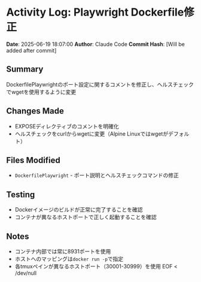 # Activity Log: Playwright Dockerfile修正

**Date**: 2025-06-19 18:07:00
**Author**: Claude Code
**Commit Hash**: [Will be added after commit]

## Summary
DockerfilePlaywrightのポート設定に関するコメントを修正し、ヘルスチェックでwgetを使用するように変更

## Changes Made
- EXPOSEディレクティブのコメントを明確化
- ヘルスチェックをcurlからwgetに変更（Alpine Linuxではwgetがデフォルト）

## Files Modified
- `DockerfilePlaywright` - ポート説明とヘルスチェックコマンドの修正

## Testing
- Dockerイメージのビルドが正常に完了することを確認
- コンテナが異なるホストポートで正しく起動することを確認

## Notes
- コンテナ内部では常に8931ポートを使用
- ホストへのマッピングは`docker run -p`で指定
- 各tmuxペインが異なるホストポート（30001-30999）を使用
EOF < /dev/null